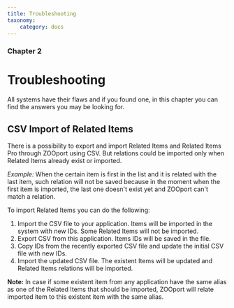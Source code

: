 ```yaml
---
title: Troubleshooting
taxonomy:
    category: docs
---
```


### Chapter 2

# Troubleshooting

All systems have their flaws and if you found one, in this chapter you can find the answers you may be looking for.

## CSV Import of Related Items

There is a possibility to export and import Related Items and Related Items Pro through ZOOport using CSV. But relations could be imported only when Related Items already exist or imported.

*Example:* When the certain item is first in the list and it is related with the last item, such relation will not be saved because in the moment when the first item is imported, the last one doesn't exist yet and ZOOport can't match a relation.

To import Related Items you can do the following:

1. Import the CSV file to your application. Items will be imported in the system with new IDs. Some Related Items will not be imported.
2. Export CSV from this application. Items IDs will be saved in the file.
3. Copy IDs from the recently exported CSV file and update the initial CSV file with new IDs.
4. Import the updated CSV file. The existent Items will be updated and Related Items relations will be imported.

**Note:** In case if some existent item from any application have the same alias as one of the Related Items that should be imported, ZOOport will relate imported item to this existent item with the same alias.
